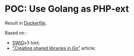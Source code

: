 # POC: Use Golang as PHP-ext

Result in [Dockerfile](Dockerfile).

Based on :
* [SWIG](http://www.swig.org)v3 tool;
* ["Creating shared libraries in Go"](http://snowsyn.net/2016/09/11/creating-shared-libraries-in-go/) article;
